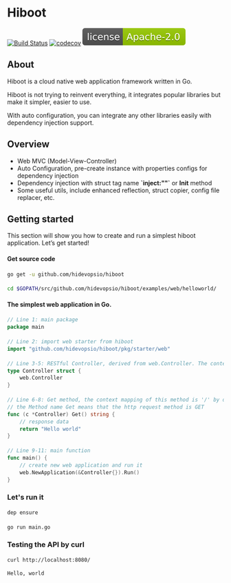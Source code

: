 # Hiboot

[![Build Status](https://travis-ci.org/hidevopsio/hiboot.svg?branch=master)](https://travis-ci.org/hidevopsio/hiboot) 
[![codecov](https://codecov.io/gh/hidevopsio/hiboot/branch/master/graph/badge.svg)](https://codecov.io/gh/hidevopsio/hiboot)
[![Licensed under Apache License version 2.0](hiboot.svg)](https://www.apache.org/licenses/LICENSE-2.0)

## About

Hiboot is a cloud native web application framework written in Go.

Hiboot is not trying to reinvent everything, it integrates popular libraries but make it simpler, easier to use.

With auto configuration, you can integrate any other libraries easily with dependency injection support.

## Overview

* Web MVC (Model-View-Controller)
* Auto Configuration, pre-create instance with properties configs for dependency injection
* Dependency injection with struct tag name **\`inject:""\`** or **Init** method
* Some useful utils, include enhanced reflection, struct copier, config file replacer, etc.


## Getting started

This section will show you how to create and run a simplest hiboot application. Let’s get started!

#### Get source code

```bash
go get -u github.com/hidevopsio/hiboot

cd $GOPATH/src/github.com/hidevopsio/hiboot/examples/web/helloworld/


```

#### The simplest web application in Go.


```go
// Line 1: main package
package main

// Line 2: import web starter from hiboot
import "github.com/hidevopsio/hiboot/pkg/starter/web"

// Line 3-5: RESTful Controller, derived from web.Controller. The context mapping of this controller is '/' by default
type Controller struct {
	web.Controller
}

// Line 6-8: Get method, the context mapping of this method is '/' by default
// the Method name Get means that the http request method is GET
func (c *Controller) Get() string {
	// response data
	return "Hello world"
}

// Line 9-11: main function
func main() {
	// create new web application and run it
	web.NewApplication(&Controller{}).Run()
}
```

### Let's run it

```bash
dep ensure

go run main.go
```

### Testing the API by curl

```bash
curl http://localhost:8080/
```

```
Hello, world
```







